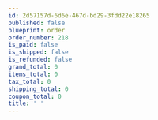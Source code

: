 ```yaml
---
id: 2d57157d-6d6e-467d-bd29-3fdd22e18265
published: false
blueprint: order
order_number: 218
is_paid: false
is_shipped: false
is_refunded: false
grand_total: 0
items_total: 0
tax_total: 0
shipping_total: 0
coupon_total: 0
title: ' '
---
```

